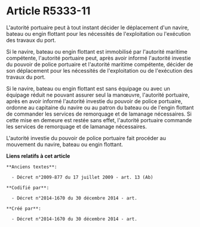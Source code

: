 # Article R5333-11

L'autorité portuaire peut à tout instant décider le déplacement d'un navire, bateau ou engin flottant pour les nécessités de
l'exploitation ou l'exécution des travaux du port.

Si le navire, bateau ou engin flottant est immobilisé par l'autorité maritime compétente, l'autorité portuaire peut, après
avoir informé l'autorité investie du pouvoir de police portuaire et l'autorité maritime compétente, décider de son
déplacement pour les nécessités de l'exploitation ou de l'exécution des travaux du port.

Si le navire, bateau ou engin flottant est sans équipage ou avec un équipage réduit ne pouvant assurer seul la manœuvre,
l'autorité portuaire, après en avoir informé l'autorité investie du pouvoir de police portuaire, ordonne au capitaine du
navire ou au patron du bateau ou de l'engin flottant de commander les services de remorquage et de lamanage nécessaires. Si
cette mise en demeure est restée sans effet, l'autorité portuaire commande les services de remorquage et de lamanage
nécessaires.

L'autorité investie du pouvoir de police portuaire fait procéder au mouvement du navire, bateau ou engin flottant.

**Liens relatifs à cet article**

	**Anciens textes**:

	  - Décret n°2009-877 du 17 juillet 2009 - art. 13 (Ab)

	**Codifié par**:

	  - Décret n°2014-1670 du 30 décembre 2014 - art.

	**Créé par**:

	  - Décret n°2014-1670 du 30 décembre 2014 - art.
